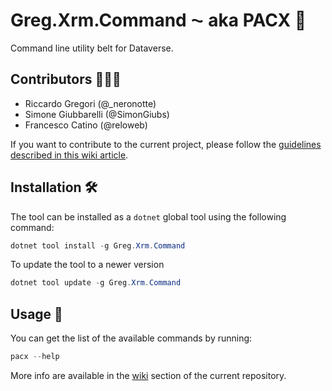 ﻿# Greg.Xrm.Command ⁓ aka PACX 🔧

Command line utility belt for Dataverse.

## Contributors 👨🏻‍💻

-   Riccardo Gregori (@\_neronotte)
-   Simone Giubbarelli (@SimonGiubs)
-   Francesco Catino (@reloweb)

If you want to contribute to the current project, please follow the [guidelines described in this wiki article](https://github.com/neronotte/Greg.Xrm.Command/wiki/How-to-contribute).

## Installation 🛠️

The tool can be installed as a `dotnet` global tool using the following command:

```powershell
dotnet tool install -g Greg.Xrm.Command
```

To update the tool to a newer version

```powershell
dotnet tool update -g Greg.Xrm.Command
```

## Usage 🚀

You can get the list of the available commands by running:

```powershell
pacx --help
```

More info are available in the [wiki](https://github.com/neronotte/Greg.Xrm.Command/wiki) section of the current repository.
